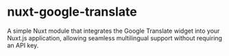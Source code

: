 # nuxt-google-translate
 A simple Nuxt module that integrates the Google Translate widget into your Nuxt.js application, allowing seamless multilingual support without requiring an API key.
